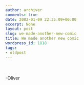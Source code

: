 ```yaml
---
author: archiver
comments: true
date: 2002-01-09 22:35:09+00:00
excerpt: None
layout: post
slug: we-made-another-new-comic
title: We made another new comic
wordpress_id: 1818
tags:
- oldpost
---
```


<br /><br />-Oliver